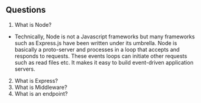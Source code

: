 ## Questions

1. What is Node?

+ Technically, Node is not a Javascript frameworks but many frameworks such as Express.js have been written under its umbrella. Node is basically a proto-server and processes in a loop that accepts and responds to requests. These events loops can initiate other requests such as read files etc. It makes it easy to build event-driven application servers. 

2. What is Express?
3. What is Middleware?
4. What is an endpoint?